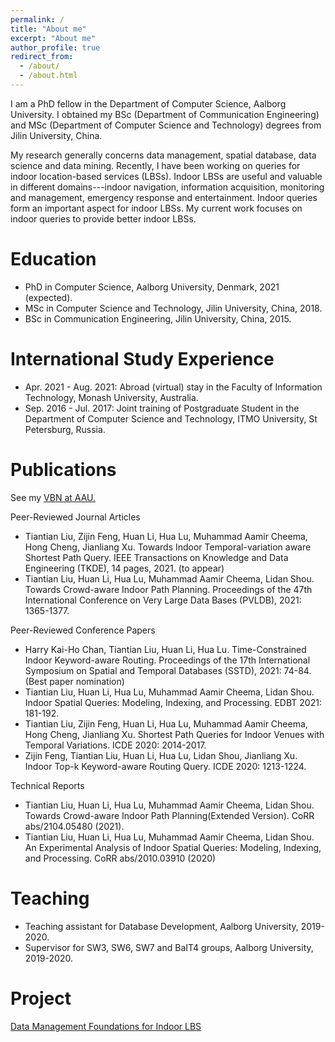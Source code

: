 ```yaml
---
permalink: /
title: "About me"
excerpt: "About me"
author_profile: true
redirect_from: 
  - /about/
  - /about.html
---
```


I am a PhD fellow in the Department of Computer Science, Aalborg University.  I obtained my BSc (Department of Communication Engineering) and MSc (Department of Computer Science and Technology) degrees from Jilin University, China. 

My research generally concerns data management, spatial database, data science and data mining. Recently, I have been working on queries for indoor location-based services (LBSs). Indoor LBSs are useful and valuable in different domains---indoor navigation, information acquisition, monitoring and management, emergency response and entertainment. Indoor queries form an important aspect for indoor LBSs. My current work focuses on indoor queries to provide better indoor LBSs.

Education
======
* PhD in Computer Science, Aalborg University, Denmark, 2021 (expected).
* MSc in Computer Science and Technology, Jilin University, China, 2018.
* BSc in Communication Engineering, Jilin University, China, 2015.

International Study Experience
=====
* Apr. 2021 - Aug. 2021: Abroad (virtual) stay in the Faculty of Information Technology, Monash University, Australia.
* Sep. 2016 - Jul. 2017: Joint training of Postgraduate Student in the Department of Computer Science and Technology, ITMO University, St Petersburg, Russia.

Publications
======
See my [VBN at AAU.](https://vbn.aau.dk/en/persons/145323)

Peer-Reviewed Journal Articles
* Tiantian Liu, Zijin Feng, Huan Li, Hua Lu, Muhammad Aamir Cheema, Hong Cheng, Jianliang Xu. Towards Indoor Temporal-variation aware Shortest Path Query. IEEE Transactions on Knowledge and Data Engineering (TKDE), 14 pages, 2021. (to appear)
* Tiantian Liu, Huan Li, Hua Lu, Muhammad Aamir Cheema, Lidan Shou. Towards Crowd-aware Indoor Path Planning. Proceedings of the 47th International Conference on Very Large Data Bases (PVLDB), 2021: 1365-1377.

Peer-Reviewed Conference Papers
* Harry Kai-Ho Chan, Tiantian Liu, Huan Li, Hua Lu. Time-Constrained Indoor Keyword-aware Routing. Proceedings of the 17th International Symposium on Spatial and Temporal Databases (SSTD), 2021: 74-84. (Best paper nomination)
* Tiantian Liu, Huan Li, Hua Lu, Muhammad Aamir Cheema, Lidan Shou. Indoor Spatial Queries: Modeling, Indexing, and Processing. EDBT 2021: 181-192.
* Tiantian Liu, Zijin Feng, Huan Li, Hua Lu, Muhammad Aamir Cheema, Hong Cheng, Jianliang Xu. Shortest Path Queries for Indoor Venues with Temporal Variations. ICDE 2020: 2014-2017.
* Zijin Feng, Tiantian Liu, Huan Li, Hua Lu, Lidan Shou, Jianliang Xu. Indoor Top-k Keyword-aware Routing Query. ICDE 2020: 1213-1224.

Technical Reports
* Tiantian Liu, Huan Li, Hua Lu, Muhammad Aamir Cheema, Lidan Shou. Towards Crowd-aware Indoor Path Planning(Extended Version). CoRR abs/2104.05480 (2021).
* Tiantian Liu, Huan Li, Hua Lu, Muhammad Aamir Cheema, Lidan Shou. An Experimental Analysis of Indoor Spatial Queries: Modeling, Indexing, and Processing. CoRR abs/2010.03910 (2020)
  
Teaching
======
* Teaching assistant for Database Development, Aalborg University, 2019-2020.
* Supervisor for SW3, SW6, SW7 and BaIT4 groups, Aalborg University, 2019-2020.
  
Project
======
[Data Management Foundations for Indoor LBS](https://indoorlbs.github.io)
  
